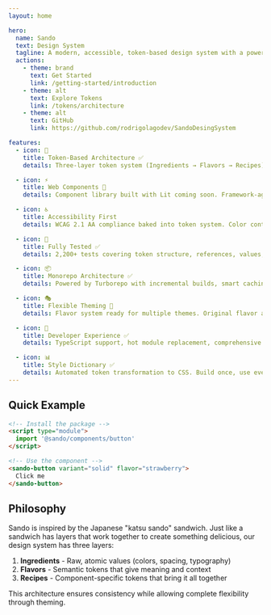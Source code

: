 ```yaml
---
layout: home

hero:
  name: Sando
  text: Design System
  tagline: A modern, accessible, token-based design system with a powerful three-layer token architecture
  actions:
    - theme: brand
      text: Get Started
      link: /getting-started/introduction
    - theme: alt
      text: Explore Tokens
      link: /tokens/architecture
    - theme: alt
      text: GitHub
      link: https://github.com/rodrigolagodev/SandoDesingSystem

features:
  - icon: 🎨
    title: Token-Based Architecture ✅
    details: Three-layer token system (Ingredients → Flavors → Recipes) fully implemented and production-ready.

  - icon: ⚡
    title: Web Components 🚧
    details: Component library built with Lit coming soon. Framework-agnostic design for React, Vue, Angular, or vanilla JS.

  - icon: ♿
    title: Accessibility First
    details: WCAG 2.1 AA compliance baked into token system. Color contrast testing ensures accessible designs.

  - icon: 🧪
    title: Fully Tested ✅
    details: 2,200+ tests covering token structure, references, values, accessibility, and build output. 99.8% pass rate.

  - icon: 📦
    title: Monorepo Architecture ✅
    details: Powered by Turborepo with incremental builds, smart caching, and parallel execution. 73% faster builds.

  - icon: 🎭
    title: Flexible Theming 🚧
    details: Flavor system ready for multiple themes. Original flavor available, dark mode and custom themes coming soon.

  - icon: 🚀
    title: Developer Experience ✅
    details: TypeScript support, hot module replacement, comprehensive documentation, and automated builds.

  - icon: 📊
    title: Style Dictionary ✅
    details: Automated token transformation to CSS. Build once, use everywhere. Smart caching for instant rebuilds.
---
```


## Quick Example

```html
<!-- Install the package -->
<script type="module">
  import '@sando/components/button'
</script>

<!-- Use the component -->
<sando-button variant="solid" flavor="strawberry">
  Click me
</sando-button>
```

## Philosophy

Sando is inspired by the Japanese "katsu sando" sandwich. Just like a sandwich has layers that work together to create something delicious, our design system has three layers:

1. **Ingredients** - Raw, atomic values (colors, spacing, typography)
2. **Flavors** - Semantic tokens that give meaning and context
3. **Recipes** - Component-specific tokens that bring it all together

This architecture ensures consistency while allowing complete flexibility through theming.
